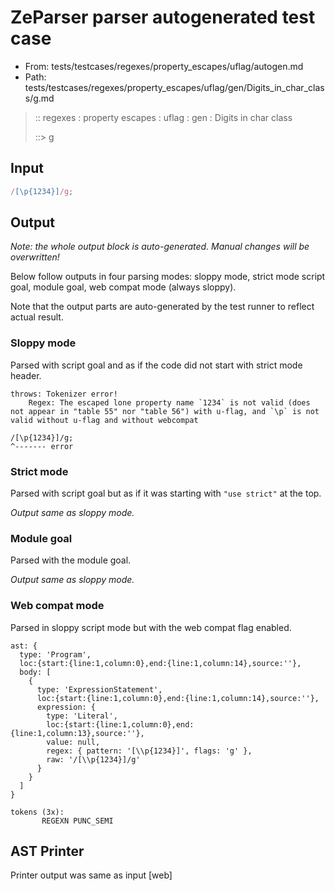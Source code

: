# ZeParser parser autogenerated test case

- From: tests/testcases/regexes/property_escapes/uflag/autogen.md
- Path: tests/testcases/regexes/property_escapes/uflag/gen/Digits_in_char_class/g.md

> :: regexes : property escapes : uflag : gen : Digits in char class
>
> ::> g

## Input


`````js
/[\p{1234}]/g;
`````

## Output

_Note: the whole output block is auto-generated. Manual changes will be overwritten!_

Below follow outputs in four parsing modes: sloppy mode, strict mode script goal, module goal, web compat mode (always sloppy).

Note that the output parts are auto-generated by the test runner to reflect actual result.

### Sloppy mode

Parsed with script goal and as if the code did not start with strict mode header.

`````
throws: Tokenizer error!
    Regex: The escaped lone property name `1234` is not valid (does not appear in "table 55" nor "table 56") with u-flag, and `\p` is not valid without u-flag and without webcompat

/[\p{1234}]/g;
^------- error
`````

### Strict mode

Parsed with script goal but as if it was starting with `"use strict"` at the top.

_Output same as sloppy mode._

### Module goal

Parsed with the module goal.

_Output same as sloppy mode._

### Web compat mode

Parsed in sloppy script mode but with the web compat flag enabled.

`````
ast: {
  type: 'Program',
  loc:{start:{line:1,column:0},end:{line:1,column:14},source:''},
  body: [
    {
      type: 'ExpressionStatement',
      loc:{start:{line:1,column:0},end:{line:1,column:14},source:''},
      expression: {
        type: 'Literal',
        loc:{start:{line:1,column:0},end:{line:1,column:13},source:''},
        value: null,
        regex: { pattern: '[\\p{1234}]', flags: 'g' },
        raw: '/[\\p{1234}]/g'
      }
    }
  ]
}

tokens (3x):
       REGEXN PUNC_SEMI
`````


## AST Printer

Printer output was same as input [web]
